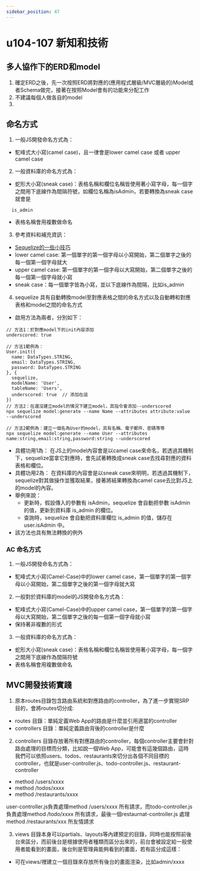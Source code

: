 ```yaml
---
sidebar_position: 47
---
```


# u104-107 新知和技術 






## 多人協作下的ERD和model
1. 確定ERD之後，先一次按照ERD將對應的(應用程式層級/MVC層級的)Model或者Schema做完，接著在按照Model會有的功能來分配工作
2. 不建議每個人做各自的model
3. 


## 命名方式
1. 一般JS開發命名方式為：
  - 駝峰式大小寫(camel case)，且一律會是lower camel case 或者 upper camel case
2. 一般資料庫的命名方式為：
  - 蛇形大小寫(sneak case)：表格名稱和欄位名稱皆使用著小寫字母，每一個字之間用下底線作為間隔符號，如欄位名稱為isAdmin，若要轉換為sneak case就會是
  ```
    is_admin
  ```
  - 表格名稱會用複數做命名

3. 參考資料和補充資訊：
  - [Sequelize的一些小技巧](https://www.toobug.net/article/sequelize-tricks.html)
  - lower camel case: 第一個單字的第一個字母以小寫開始，第二個單字之後的每一個第一個字母就大
  - upper camel case: 第一個單字的第一個字母以大寫開始，第二個單字之後的每一個第一個字母就小寫
  - sneak case：每一個單字皆為小寫，並以下底線作為間隔，比如is_admin
4. sequelize 具有自動轉換model至對應表格之間的命名方式以及自動轉和對應表格和model之間的命名方式
  - 啟用方法為兩者，分別如下：
  ```
  // 方法1：於對應model下的init內容添加
  underscored: true

  // 方法1範例為：
  User.init({
    name: DataTypes.STRING,
    email: DataTypes.STRING,
    password: DataTypes.STRING
  }, {
    sequelize,
    modelName: 'User', 
    tableName: 'Users',
    underscored: true  // 添加在這
  })
  // 方法2：在還沒建立model的情況下建立model，其指令會添加--underscored
  npx sequelize model:generate --name Name --attributes attribute:value --underscored

  // 方法2範例為：建立一個名為User的model，具有名稱、電子郵件、密碼等等
  npx sequelize model:generate --name User --attributes name:string,email:string,password:string --underscored
  ```
  - 具體功用1為： 在JS上的model內容會是以camel case來命名，若透過其機制下，sequelize當拿它對應時，會先試著轉換成sneak case去找尋對應的資料表格和欄位。
  - 具體功用2為： 在資料庫的內容會是以sneak case來明明，若透過其機制下，sequelize對其做操作並獲取結果，接著將結果轉換為camel case去比對JS上的model的內容。
  - 舉例來說：
    * 更新時，假設傳入的參數有 isAdmin，sequelize 會自動把參數 isAdmin 的值，更新到資料庫 is_admin 的欄位。
    * 查詢時，sequelize 會自動把資料庫欄位 is_admin 的值，儲存在 user.isAdmin 中。
  - 該方法也具有無法轉換的例外
### AC 命名方式
1. 一般JS開發命名方式為：
  - 駝峰式大小寫(Camel-Case)中的lower camel case，第一個單字的第一個字母以小寫開始，第二個單字之後的第一個字母就大寫
2. 一般對於資料庫的model的JS開發命名方式為：
  - 駝峰式大小寫(Camel-Case)中的upper camel case，第一個單字的第一個字母以大寫開始，第二個單字之後的每一個第一個字母就小寫
  - 保持著非複數的形式
3. 一般資料庫的命名方式為：
  - 蛇形大小寫(sneak case)：表格名稱和欄位名稱皆使用著小寫字母，每一個字之間用下底線作為間隔符號
  - 表格名稱會用複數做命名




## MVC開發技術實踐
1. 原本routes目錄包含路由系統和對應路由的controller，為了進一步實現SRP目的，會將routes切分成:
  - routes 目錄：單純定義Web App的路由是什麼並引用適當的controller
  - controllers 目錄：單純定義路由背後的controller是什麼

2. controllers 目錄存放著所有對應路由的controller，每個controller主要會針對路由處理的目標而分類，比如說一個Web App，可能會有這幾個路由，這時我們可以依照users、todos、restaurants來切分出各個不同目標的controller，也就是user-controller.js、todo-controller.js、restaurant-controller
  - method /users/xxxx
  - method /todos/xxxx
  - method /restaurants/xxxx

user-controller.js負責處理method /users/xxxx 所有請求，而todo-controller.js負責處理method /todo/xxxx 所有請求，最後一個restaurnat-controller.js 處理 method /restaurants/xxx 所友情請求

3. views 目錄本身可以partials、layouts等內建預定的目錄，同時也能按照前後台來區分，而前後台是根據使用者種類而區分出來的，前台會被設定給一般使用者能看到的畫面，後台則是管理員能夠看到的畫面，若有區分成這樣： 
  - 可在views/裡建立一個目錄來存放所有後台的畫面渲染，比如admin/xxxx